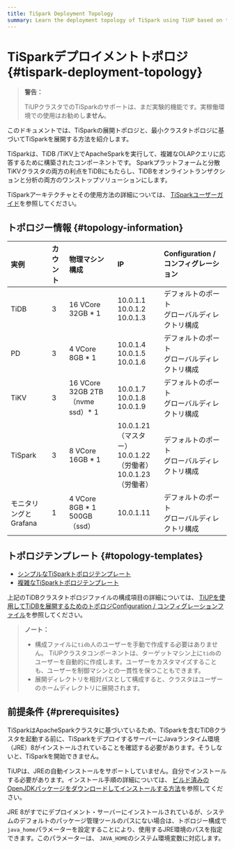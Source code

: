```yaml
---
title: TiSpark Deployment Topology
summary: Learn the deployment topology of TiSpark using TiUP based on the minimal TiDB topology.
---
```


# TiSparkデプロイメントトポロジ {#tispark-deployment-topology}

> **警告：**
>
> TiUPクラスタでのTiSparkのサポートは、まだ実験的機能です。実稼働環境での使用はお勧めし**ません**。

このドキュメントでは、TiSparkの展開トポロジと、最小クラスタトポロジに基づいてTiSparkを展開する方法を紹介します。

TiSparkは、TiDB /TiKV上でApacheSparkを実行して、複雑なOLAPクエリに応答するために構築されたコンポーネントです。 Sparkプラットフォームと分散TiKVクラスタの両方の利点をTiDBにもたらし、TiDBをオンライントランザクションと分析の両方のワンストップソリューションにします。

TiSparkアーキテクチャとその使用方法の詳細については、 [TiSparkユーザーガイド](/tispark-overview.md)を参照してください。

## トポロジー情報 {#topology-information}

| 実例             | カウント | 物理マシン構成                        | IP                                                      | Configuration / コンフィグレーション  |
| :------------- | :--- | :----------------------------- | :------------------------------------------------------ | :-------------------------- |
| TiDB           | 3    | 16 VCore 32GB * 1              | 10.0.1.1<br/> 10.0.1.2<br/> 10.0.1.3                    | デフォルトのポート<br/>グローバルディレクトリ構成 |
| PD             | 3    | 4 VCore 8GB * 1                | 10.0.1.4<br/> 10.0.1.5<br/> 10.0.1.6                    | デフォルトのポート<br/>グローバルディレクトリ構成 |
| TiKV           | 3    | 16 VCore 32GB 2TB（nvme ssd）* 1 | 10.0.1.7<br/> 10.0.1.8<br/> 10.0.1.9                    | デフォルトのポート<br/>グローバルディレクトリ構成 |
| TiSpark        | 3    | 8 VCore 16GB * 1               | 10.0.1.21（マスター）<br/> 10.0.1.22（労働者）<br/> 10.0.1.23（労働者） | デフォルトのポート<br/>グローバルディレクトリ構成 |
| モニタリングとGrafana | 1    | 4 VCore 8GB * 1 500GB（ssd）     | 10.0.1.11                                               | デフォルトのポート<br/>グローバルディレクトリ構成 |

## トポロジテンプレート {#topology-templates}

-   [シンプルなTiSparkトポロジテンプレート](https://github.com/pingcap/docs/blob/master/config-templates/simple-tispark.yaml)
-   [複雑なTiSparkトポロジテンプレート](https://github.com/pingcap/docs/blob/master/config-templates/complex-tispark.yaml)

上記のTiDBクラスタトポロジファイルの構成項目の詳細については、 [TiUPを使用してTiDBを展開するためのトポロジConfiguration / コンフィグレーションファイル](/tiup/tiup-cluster-topology-reference.md)を参照してください。

> **ノート：**
>
> -   構成ファイルに`tidb`人のユーザーを手動で作成する必要はありません。 TiUPクラスタコンポーネントは、ターゲットマシン上に`tidb`のユーザーを自動的に作成します。ユーザーをカスタマイズすることも、ユーザーを制御マシンとの一貫性を保つこともできます。
> -   展開ディレクトリを相対パスとして構成すると、クラスタはユーザーのホームディレクトリに展開されます。

## 前提条件 {#prerequisites}

TiSparkはApacheSparkクラスタに基づいているため、TiSparkを含むTiDBクラスタを起動する前に、TiSparkをデプロイするサーバーにJavaランタイム環境（JRE）8がインストールされていることを確認する必要があります。そうしないと、TiSparkを開始できません。

TiUPは、JREの自動インストールをサポートしていません。自分でインストールする必要があります。インストール手順の詳細については、 [ビルド済みのOpenJDKパッケージをダウンロードしてインストールする方法](https://openjdk.java.net/install/)を参照してください。

JRE 8がすでにデプロイメント・サーバーにインストールされているが、システムのデフォルトのパッケージ管理ツールのパスにない場合は、トポロジー構成で`java_home`パラメーターを設定することにより、使用するJRE環境のパスを指定できます。このパラメーターは、 `JAVA_HOME`のシステム環境変数に対応します。
